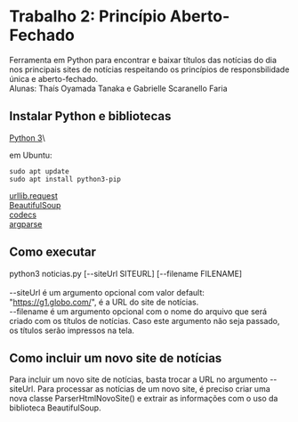 # Trabalho 2: Princípio Aberto-Fechado

Ferramenta em Python para encontrar e baixar títulos das notícias do dia nos principais sites de notícias respeitando os princípios de responsbilidade única e aberto-fechado.\
Alunas: Thaís Oyamada Tanaka e Gabrielle Scaranello Faria

## Instalar Python e bibliotecas

[Python 3](https://www.python.org/downloads/)\

em Ubuntu:
```console
sudo apt update
sudo apt install python3-pip
```

[urllib.request](https://docs.python.org/3/library/urllib.request.html)\
[BeautifulSoup](https://www.crummy.com/software/BeautifulSoup/bs4/doc/)\
[codecs](https://docs.python.org/3/library/codecs.html)\
[argparse](https://docs.python.org/3/library/argparse.html)

## Como executar

python3 noticias.py [--siteUrl SITEURL] [--filename FILENAME]\
\
--siteUrl é um argumento opcional com valor default: "https://g1.globo.com/", é a URL do site de notícias.\
--filename é um argumento opcional com o nome do arquivo que será criado com os títulos de notícias. Caso este argumento não seja passado, os títulos serão impressos na tela.

## Como incluir um novo site de notícias

Para incluir um novo site de notícias, basta trocar a URL no argumento --siteUrl. Para processar as notícias de um novo site, é preciso criar uma nova classe ParserHtmlNovoSite() e extrair as informações com o uso da biblioteca BeautifulSoup. 